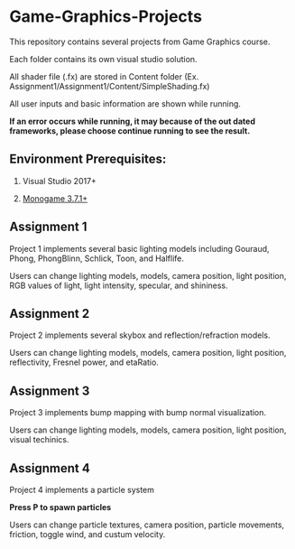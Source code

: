 # Game-Graphics-Projects

This repository contains several projects from Game Graphics course.

Each folder contains its own visual studio solution.

All shader file (.fx) are stored in Content folder (Ex. Assignment1/Assignment1/Content/SimpleShading.fx)

All user inputs and basic information are shown while running.

**If an error occurs while running, it may because of the out dated frameworks, please choose continue running to see the result.**

## Environment Prerequisites:

  1. Visual Studio 2017+

  2. [Monogame 3.7.1+](https://www.monogame.net/)
  
## Assignment 1

Project 1 implements several basic lighting models including Gouraud, Phong, PhongBlinn, Schlick, Toon, and Halflife. 

Users can change lighting models, models, camera position, light position, RGB values of light, light intensity, specular, and shininess.

## Assignment 2

Project 2 implements several skybox and reflection/refraction models. 

Users can change lighting models, models, camera position, light position, reflectivity, Fresnel power, and etaRatio.

## Assignment 3

Project 3 implements bump mapping with bump normal visualization.

Users can change lighting models, models, camera position, light position, visual techinics.

## Assignment 4

Project 4 implements a particle system

**Press P to spawn particles**

Users can change particle textures, camera position, particle movements, friction, toggle wind, and custum velocity.
